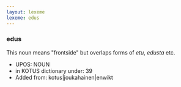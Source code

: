 ```yaml
---
layout: lexeme
lexeme: edus
---
```


###  edus

This noun means "frontside" but overlaps forms of *etu*, *edusta* etc.
* UPOS:  NOUN
* in KOTUS dictionary under:  39
* Added from:  kotus|joukahainen|enwikt

